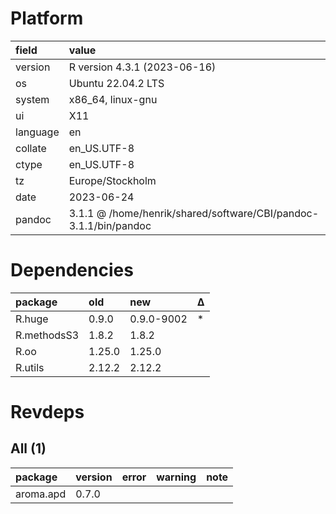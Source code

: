 # Platform

|field    |value                                                            |
|:--------|:----------------------------------------------------------------|
|version  |R version 4.3.1 (2023-06-16)                                     |
|os       |Ubuntu 22.04.2 LTS                                               |
|system   |x86_64, linux-gnu                                                |
|ui       |X11                                                              |
|language |en                                                               |
|collate  |en_US.UTF-8                                                      |
|ctype    |en_US.UTF-8                                                      |
|tz       |Europe/Stockholm                                                 |
|date     |2023-06-24                                                       |
|pandoc   |3.1.1 @ /home/henrik/shared/software/CBI/pandoc-3.1.1/bin/pandoc |

# Dependencies

|package     |old    |new        |Δ  |
|:-----------|:------|:----------|:--|
|R.huge      |0.9.0  |0.9.0-9002 |*  |
|R.methodsS3 |1.8.2  |1.8.2      |   |
|R.oo        |1.25.0 |1.25.0     |   |
|R.utils     |2.12.2 |2.12.2     |   |

# Revdeps

## All (1)

|package   |version |error |warning |note |
|:---------|:-------|:-----|:-------|:----|
|aroma.apd |0.7.0   |      |        |     |

